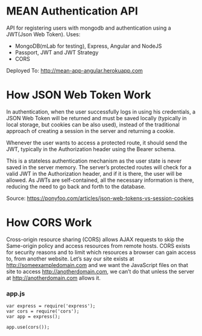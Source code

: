 # MEAN Authentication API 

API for registering users with mongodb and authentication using a JWT(Json Web Token).
    Uses:
  - MongoDB(mLab for testing), Express, Angular and NodeJS 
  - Passport, JWT and JWT Strategy
  - CORS

  Deployed To: http://mean-app-angular.herokuapp.com
  
# How JSON Web Token Work
  
  In authentication, when the user successfully logs in using his credentials, a JSON Web Token will be returned
  and must be saved locally (typically in local storage, but cookies can be also used), instead of the traditional 
  approach of creating a session in the server and returning a cookie.

  Whenever the user wants to access a protected route, it should send the JWT, typically in the Authorization header
  using the Bearer schema. 
  
  This is a stateless authentication mechanism as the user state is never saved in the server memory. The server’s 
  protected routes will check for a valid JWT in the Authorization header, and if it is there, the user will be allowed.
  As JWTs are self-contained, all the necessary information is there, reducing the need to go back and forth to the database.

  Source: https://ponyfoo.com/articles/json-web-tokens-vs-session-cookies

# How CORS Work

  Cross-origin resource sharing (CORS) allows AJAX requests to skip the Same-origin policy and access resources from remote hosts.
  CORS exists for security reasons and to limit which resources a browser can gain access to, from another website. Let’s say our site exists at http://someexampledomain.com and we want the JavaScript files on that site to access http://anotherdomain.com, we can’t do that unless the server at http://anotherdomain.com allows it.

  ### app.js
    var express = require('express');
    var cors = require('cors');
    var app = express();

    app.use(cors());